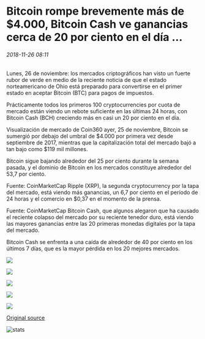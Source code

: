 # Bitcoin rompe brevemente más de $4.000, Bitcoin Cash ve ganancias cerca de 20 por ciento en el día ...

###### 2018-11-26 08:11

Lunes, 26 de noviembre: los mercados criptográficos han visto un fuerte rubor de verde en medio de la reciente noticia de que el estado norteamericano de Ohio está preparado para convertirse en el primer estado en aceptar Bitcoin (BTC) para pagos de impuestos.

Prácticamente todos los primeros 100 cryptocurrencies por cuota de mercado están viendo un rebote suficiente en las últimas 24 horas, con Bitcoin Cash (BCH) creciendo más en casi un 20 por ciento en el día.

Visualización de mercado de Coin360 ayer, 25 de noviembre, Bitcoin se sumergió por debajo del umbral de $4.000 por primera vez desde septiembre de 2017, mientras que la capitalización total del mercado bajó a tan bajo como $119 mil millones.

Bitcoin sigue bajando alrededor del 25 por ciento durante la semana pasada, y el dominio de Bitcoin en los mercados constituye alrededor del 53,7 por ciento.

Fuente: CoinMarketCap Ripple (XRP), la segunda cryptocurrency por la tapa del mercado, está viendo más ganancias, un 6,7 por ciento en el período de 24 horas y el comercio en $0,37 en el momento de la prensa.

Fuente: CoinMarketCap Bitcoin Cash, que algunos alegaron que ha causado el reciente colapso del mercado por su reciente tenedor duro, está viendo las mayores ganancias entre las 20 primeras monedas digitales por la tapa del mercado.

Bitcoin Cash se enfrenta a una caída de alrededor de 40 por ciento en los últimos 7 días, que es la mayor pérdida en los 20 mejores mercados.

![](https://s3.cointelegraph.com/storage/uploads/view/1f31481d6213640a92cf24f9352189cd.png)

![](https://s3.cointelegraph.com/storage/uploads/view/00f33c12dddfa20c56bba94439033541.png)

![](https://s3.cointelegraph.com/storage/uploads/view/6ff016b6eb3aa84c3b26315853900265.png)

![](https://s3.cointelegraph.com/storage/uploads/view/33c69549354c56b7f02622fe28a9f043.png)

![](https://s3.cointelegraph.com/storage/uploads/view/e2b4d2ddcf339aaf40652b475ca2900a.png)

[Original source](https://cointelegraph.com/news/bitcoin-briefly-breaks-over-4-000-bitcoin-cash-sees-gains-near-20-percent-on-the-day)

![stats](https://c.statcounter.com/11760860/0/a89fa40b/1/ "stats")